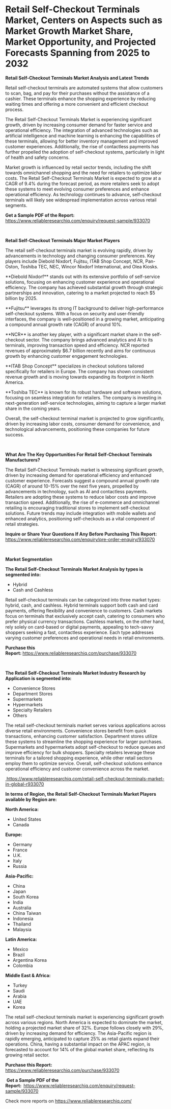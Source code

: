 <p><h1>Retail Self-Checkout Terminals Market, Centers on Aspects such as Market Growth Market Share, Market Opportunity, and Projected Forecasts Spanning from 2025 to 2032</h1></p><p><strong>Retail Self-Checkout Terminals Market Analysis and Latest Trends</strong></p>
<p><p>Retail self-checkout terminals are automated systems that allow customers to scan, bag, and pay for their purchases without the assistance of a cashier. These terminals enhance the shopping experience by reducing waiting times and offering a more convenient and efficient checkout process.</p><p>The Retail Self-Checkout Terminals Market is experiencing significant growth, driven by increasing consumer demand for faster service and operational efficiency. The integration of advanced technologies such as artificial intelligence and machine learning is enhancing the capabilities of these terminals, allowing for better inventory management and improved customer experiences. Additionally, the rise of contactless payments has further propelled the adoption of self-checkout systems, particularly in light of health and safety concerns.</p><p>Market growth is influenced by retail sector trends, including the shift towards omnichannel shopping and the need for retailers to optimize labor costs. The Retail Self-Checkout Terminals Market is expected to grow at a CAGR of 9.4% during the forecast period, as more retailers seek to adopt these systems to meet evolving consumer preferences and enhance operational efficiency. As technology continues to advance, self-checkout terminals will likely see widespread implementation across various retail segments.</p></p>
<p><strong>Get a Sample PDF of the Report:&nbsp;</strong> <a href="https://www.reliableresearchiq.com/enquiry/request-sample/933070?utm_campaign=3062&utm_medium=2&utm_source=Github&utm_content=ia&utm_term=21032025&utm_id=retail-self-checkout-terminals">https://www.reliableresearchiq.com/enquiry/request-sample/933070</a></p>
<p>&nbsp;</p>
<p><strong>Retail Self-Checkout Terminals Major Market Players</strong></p>
<p><p>The retail self-checkout terminals market is evolving rapidly, driven by advancements in technology and changing consumer preferences. Key players include Diebold Nixdorf, Fujitsu, ITAB Shop Concept, NCR, Pan-Oston, Toshiba TEC, NEC, Wincor Nixdorf International, and Olea Kiosks.</p><p>**Diebold Nixdorf** stands out with its extensive portfolio of self-service solutions, focusing on enhancing customer experience and operational efficiency. The company has achieved substantial growth through strategic partnerships and innovation, catering to a market projected to reach $5 billion by 2025.</p><p>**Fujitsu** leverages its strong IT background to deliver high-performance self-checkout systems. With a focus on security and user-friendly interfaces, the company is well-positioned in a growing market, anticipating a compound annual growth rate (CAGR) of around 10%. </p><p>**NCR** is another key player, with a significant market share in the self-checkout sector. The company brings advanced analytics and AI to its terminals, improving transaction speed and efficiency. NCR reported revenues of approximately $6.7 billion recently and aims for continuous growth by enhancing customer engagement technologies.</p><p>**ITAB Shop Concept** specializes in checkout solutions tailored specifically for retailers in Europe. The company has shown consistent revenue growth and is moving towards expanding its footprint in North America.</p><p>**Toshiba TEC** is known for its robust hardware and software solutions, focusing on seamless integration for retailers. The company is investing in next-generation self-service technologies, aiming to capture a larger market share in the coming years.</p><p>Overall, the self-checkout terminal market is projected to grow significantly, driven by increasing labor costs, consumer demand for convenience, and technological advancements, positioning these companies for future success.</p></p>
<p>&nbsp;</p>
<p><strong>What Are The Key Opportunities For Retail Self-Checkout Terminals Manufacturers?</strong></p>
<p><p>The Retail Self-Checkout Terminals market is witnessing significant growth, driven by increasing demand for operational efficiency and enhanced customer experience. Forecasts suggest a compound annual growth rate (CAGR) of around 10-15% over the next five years, propelled by advancements in technology, such as AI and contactless payments. Retailers are adopting these systems to reduce labor costs and improve transaction speed. Additionally, the rise of e-commerce and omnichannel retailing is encouraging traditional stores to implement self-checkout solutions. Future trends may include integration with mobile wallets and enhanced analytics, positioning self-checkouts as a vital component of retail strategies.</p></p>
<p><strong>Inquire or Share Your Questions If Any Before Purchasing This Report:</strong> <a href="https://www.reliableresearchiq.com/enquiry/pre-order-enquiry/933070?utm_campaign=3062&utm_medium=2&utm_source=Github&utm_content=ia&utm_term=21032025&utm_id=retail-self-checkout-terminals">https://www.reliableresearchiq.com/enquiry/pre-order-enquiry/933070</a></p>
<p>&nbsp;</p>
<p><strong>Market Segmentation</strong></p>
<p><strong>The Retail Self-Checkout Terminals Market Analysis by types is segmented into:</strong></p>
<p><ul><li>Hybrid</li><li>Cash and Cashless</li></ul></p>
<p><p>Retail self-checkout terminals can be categorized into three market types: hybrid, cash, and cashless. Hybrid terminals support both cash and card payments, offering flexibility and convenience to customers. Cash markets focus on terminals that exclusively accept cash, catering to consumers who prefer physical currency transactions. Cashless markets, on the other hand, rely solely on card-based or digital payments, appealing to tech-savvy shoppers seeking a fast, contactless experience. Each type addresses varying customer preferences and operational needs in retail environments.</p></p>
<p><strong>Purchase this Report:&nbsp;</strong><a href="https://www.reliableresearchiq.com/purchase/933070?utm_campaign=3062&utm_medium=2&utm_source=Github&utm_content=ia&utm_term=21032025&utm_id=retail-self-checkout-terminals">https://www.reliableresearchiq.com/purchase/933070</a></p>
<p>&nbsp;</p>
<p><strong>The Retail Self-Checkout Terminals Market Industry Research by Application is segmented into:</strong></p>
<p><ul><li>Convenience Stores</li><li>Department Stores</li><li>Supermarkets</li><li>Hypermarkets</li><li>Specialty Retailers</li><li>Others</li></ul></p>
<p><p>The retail self-checkout terminals market serves various applications across diverse retail environments. Convenience stores benefit from quick transactions, enhancing customer satisfaction. Department stores utilize these systems to streamline the shopping experience for larger purchases. Supermarkets and hypermarkets adopt self-checkout to reduce queues and improve efficiency for bulk shoppers. Specialty retailers leverage these terminals for a tailored shopping experience, while other retail sectors employ them to optimize service. Overall, self-checkout solutions enhance operational efficiency and customer convenience across the market.</p></p>
<p><a href="https://www.reliableresearchiq.com/retail-self-checkout-terminals-market-in-global-r933070?utm_campaign=3062&utm_medium=2&utm_source=Github&utm_content=ia&utm_term=21032025&utm_id=retail-self-checkout-terminals">&nbsp;https://www.reliableresearchiq.com/retail-self-checkout-terminals-market-in-global-r933070</a></p>
<p><strong>In terms of Region, the Retail Self-Checkout Terminals Market Players available by Region are:</strong></p>
<p>
    <p> <strong> North America: </strong>
        <ul>
            <li>United States</li>
            <li>Canada</li>
        </ul>
        </p> 
    <p> <strong> Europe: </strong>
        <ul>
            <li>Germany</li>
            <li>France</li>
            <li>U.K.</li>
            <li>Italy</li>
            <li>Russia</li>
        </ul>
        </p> 
    <p> <strong> Asia-Pacific: </strong>
        <ul>
            <li>China</li>
            <li>Japan</li>
            <li>South Korea</li>
            <li>India</li>
            <li>Australia</li>
            <li>China Taiwan</li>
            <li>Indonesia</li>
            <li>Thailand</li>
            <li>Malaysia</li>
        </ul>
        </p> 
    <p> <strong> Latin America: </strong>
        <ul>
            <li>Mexico</li>
            <li>Brazil</li>
            <li>Argentina Korea</li>
            <li>Colombia</li>
        </ul>
        </p> 
    <p> <strong> Middle East & Africa: </strong>
        <ul>
            <li>Turkey</li>
            <li>Saudi</li>
            <li>Arabia</li>
            <li>UAE</li>
            <li>Korea</li>
        </ul>
    </p>
    </p>
<p><p>The retail self-checkout terminals market is experiencing significant growth across various regions. North America is expected to dominate the market, holding a projected market share of 32%. Europe follows closely with 29%, driven by increasing demand for efficiency. The Asia-Pacific region is rapidly emerging, anticipated to capture 25% as retail giants expand their operations. China, having a substantial impact on the APAC region, is forecasted to account for 14% of the global market share, reflecting its growing retail sector.</p></p>
<p><strong>Purchase this Report: </strong><a href="https://www.reliableresearchiq.com/purchase/933070?utm_campaign=3062&utm_medium=2&utm_source=Github&utm_content=ia&utm_term=21032025&utm_id=retail-self-checkout-terminals">https://www.reliableresearchiq.com/purchase/933070</a></p>
<p>&nbsp;<strong>Get a Sample PDF of the Report:&nbsp;&nbsp;</strong><a href="https://www.reliableresearchiq.com/enquiry/request-sample/933070?utm_campaign=3062&utm_medium=2&utm_source=Github&utm_content=ia&utm_term=21032025&utm_id=retail-self-checkout-terminals">https://www.reliableresearchiq.com/enquiry/request-sample/933070</a></p>
<p><strong></strong></p>
<p>Check more reports on <a href="https://www.reliableresearchiq.com/?utm_campaign=3062&utm_medium=2&utm_source=Github&utm_content=ia&utm_term=21032025&utm_id=retail-self-checkout-terminals">https://www.reliableresearchiq.com/</a></p>